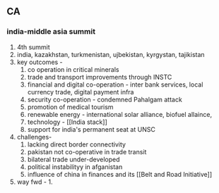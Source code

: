 ## CA
### india-middle asia summit
1. 4th summit
2. india, kazakhstan, turkmenistan, ujbekistan, kyrgystan, tajikistan
3. key outcomes - 
	1. co operation in critical minerals
	2. trade and transport improvements through INSTC
	3. financial and digital co-operation - inter bank services, local currency trade, digital payment infra
	4. security co-operation - condemned Pahalgam attack
	5. promotion of medical tourism
	6. renewable energy - international solar alliance, biofuel allaince,
	7. technology - [[India stack]] 
	8. support for india's permanent seat at UNSC
4. challenges- 
	1. lacking direct border connectivity
	2. pakistan not co-operative in trade transit
	3. bilateral trade under-developed
	4. political instabilityy in afganistan
	5. influence of china in finances and its [[Belt and Road Initiative]]
5. way fwd - 
	1. 